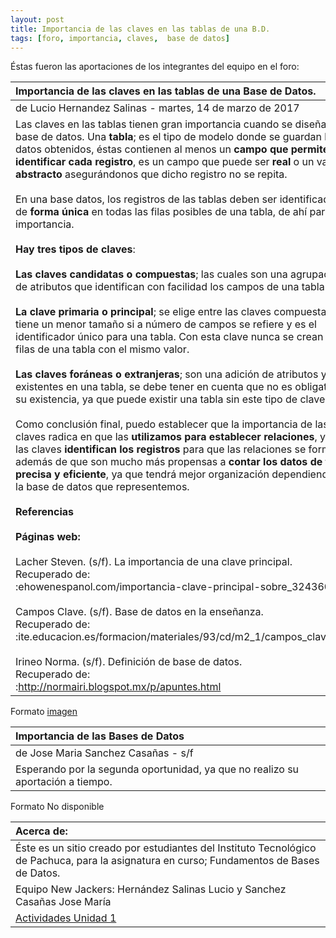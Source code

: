```yaml
---
layout: post
title: Importancia de las claves en las tablas de una B.D.
tags: [foro, importancia, claves,  base de datos]
---
```

<p style="text-align: justify;">
Éstas fueron las aportaciones de los integrantes del equipo en el foro:</p>

| Importancia de las claves en las tablas de una Base de Datos.  |
| :------- | 
| de Lucio Hernandez Salinas - martes, 14 de marzo de 2017 | 
| Las claves en las tablas tienen gran importancia cuando se diseña una base de datos. Una __tabla__; es el tipo de modelo donde se guardan los datos obtenidos, éstas contienen  al menos un __campo que permite identificar cada registro__, es un campo que puede ser __real__ o un valor __abstracto__ asegurándonos que dicho registro no se repita.  <br><br>En una base datos, los registros de las tablas deben ser identificados de __forma única__ en todas las filas posibles de una tabla, de ahí parte su importancia.  <br><br>__Hay tres tipos de claves__:  <br><br>__Las claves candidatas o compuestas__; las cuales son una agrupación de atributos que identifican con facilidad los campos de una tabla.<br><br>__La clave primaria o principal__; se elige entre las claves compuestas, tiene un menor tamaño si a número de campos se refiere y es el identificador único para una tabla. Con esta clave nunca se crean dos filas de una tabla con el mismo valor.<br><br>__Las claves foráneas o extranjeras__; son una adición de atributos ya existentes en una tabla, se debe tener en cuenta que no es obligatoria su existencia, ya que puede existir una tabla sin este tipo de claves.<br><br>Como conclusión final, puedo establecer que la importancia de las claves radica en que las __utilizamos para establecer relaciones__, ya que las claves __identifican los registros__ para que las relaciones se formen, además de que son mucho más propensas a __contar los datos de forma precisa y eficiente__, ya que tendrá mejor organización dependiendo de la base de datos que representemos.<br><br>__Referencias__<br><br>__Páginas web:__<br><br>Lacher Steven. (s/f). La importancia de una clave principal.<br>Recuperado de:<br> :ehowenespanol.com/importancia-clave-principal-sobre_324360/<br><br>Campos Clave. (s/f). Base de datos en la enseñanza.<br>Recuperado de:<br>:ite.educacion.es/formacion/materiales/93/cd/m2_1/campos_clave.html<br><br>Irineo Norma. (s/f). Definición de base de datos.<br>Recuperado de:<br>:http://normairi.blogspot.mx/p/apuntes.html |

Formato [imagen](https://basededatostec.github.io/img/20foro.png "clic para ver el aporte")

| Importancia de las Bases de Datos  |
| :------- | 
| de Jose Maria Sanchez Casañas - s/f | 
| Esperando por la segunda oportunidad, ya que no realizo su aportación a tiempo.

Formato No disponible


|  Acerca de: | 
| :------ | 
| Éste es un sitio creado por estudiantes del Instituto Tecnológico de Pachuca, para la asignatura en curso; Fundamentos de Bases de Datos. | 
| Equipo New Jackers: Hernández Salinas Lucio y Sanchez Casañas Jose María |
| <a href="https://basededatostec.github.io/unidaduno/">Actividades Unidad 1</a> |

